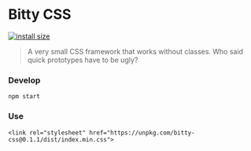 # Bitty CSS
[![install size](https://packagephobia.now.sh/badge?p=bitty-css@0.1.1)](https://packagephobia.now.sh/result?p=bitty-css@0.1.1)
> A very small CSS framework that works without classes. Who said quick prototypes have to be ugly?

### Develop
```
npm start
```

### Use
```
<link rel="stylesheet" href="https://unpkg.com/bitty-css@0.1.1/dist/index.min.css">
```
